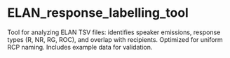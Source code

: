 # ELAN_response_labelling_tool
Tool for analyzing ELAN TSV files: identifies speaker emissions, response types (R, NR, RG, ROC), and overlap with recipients. Optimized for uniform RCP naming. Includes example data for validation.

